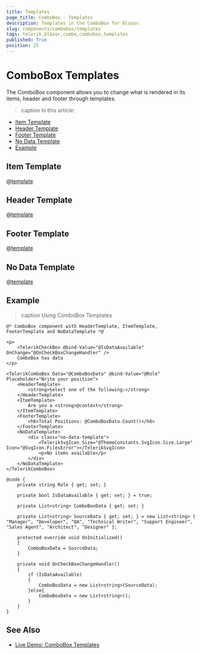 ```yaml
---
title: Templates
page_title: ComboBox - Templates
description: Templates in the ComboBox for Blazor.
slug: components/combobox/templates
tags: telerik,blazor,combo,combobox,templates
published: True
position: 25
---
```


# ComboBox Templates

The ComboBox component allows you to change what is rendered in its items, header and footer through templates.

>caption In this article:

* [Item Template](#item-template)
* [Header Template](#header-template)
* [Footer Template](#footer-template)
* [No Data Template](#no-data-template)
* [Example](#example)


## Item Template

@[template](/_contentTemplates/dropdowns/templates.md#item-template)

## Header Template

@[template](/_contentTemplates/dropdowns/templates.md#header-template)

## Footer Template

@[template](/_contentTemplates/dropdowns/templates.md#footer-template)

## No Data Template

@[template](/_contentTemplates/dropdowns/templates.md#no-data-template)

## Example

>caption Using ComboBox Templates

````RAZOR
@* ComboBox component with HeaderTemplate, ItemTemplate, FooterTemplate and NoDataTemplate *@

<p>
    <TelerikCheckBox @bind-Value="@IsDataAvailable" OnChange="@OnCheckBoxChangeHandler" />
    ComboBox has data
</p>

<TelerikComboBox Data="@ComboBoxData" @bind-Value="@Role" Placeholder="Write your position">
    <HeaderTemplate>
        <strong>Select one of the following:</strong>
    </HeaderTemplate>
    <ItemTemplate>
        Are you a <strong>@context</strong>
    </ItemTemplate>
    <FooterTemplate>
        <h6>Total Positions: @ComboBoxData.Count()</h6>
    </FooterTemplate>
    <NoDataTemplate>
        <div class="no-data-template">
            <TelerikSvgIcon Size="@ThemeConstants.SvgIcon.Size.Large" Icon="@SvgIcon.FilesError"></TelerikSvgIcon>
            <p>No items available</p>
        </div>
    </NoDataTemplate>
</TelerikComboBox>

@code {
    private string Role { get; set; }

    private bool IsDataAvailable { get; set; } = true;

    private List<string> ComboBoxData { get; set; }

    private List<string> SourceData { get; set; } = new List<string> { "Manager", "Developer", "QA", "Technical Writer", "Support Engineer", "Sales Agent", "Architect", "Designer" };

    protected override void OnInitialized()
    {
        ComboBoxData = SourceData;
    }

    private void OnCheckBoxChangeHandler()
    {
        if (IsDataAvailable)
        {
            ComboBoxData = new List<string>(SourceData);
        }else{
            ComboBoxData = new List<string>();
        }
    }
}
````

## See Also

  * [Live Demo: ComboBox Templates](https://demos.telerik.com/blazor-ui/combobox/templates)
   
  
